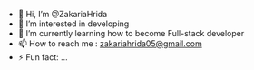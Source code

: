 - 👋 Hi, I’m @ZakariaHrida
- 👀 I’m interested in developing 
- 🌱 I’m currently learning how to become Full-stack developer
- 📫 How to reach me : zakariahrida05@gmail.com
- ⚡ Fun fact: ...

<!---
ZakariaHrida/ZakariaHrida is a ✨ special ✨ repository because its `README.md` (this file) appears on your GitHub profile.
You can click the Preview link to take a look at your changes.
--->
